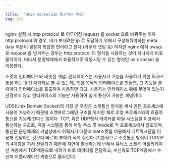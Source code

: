 ```yaml
---

title:  "Unix Socket으로 통신하는 이유"
tag: Etc
---
```

nginx 설정 시 http protocol 로 이루어진 request 를 socket 으로 바꿔주는 이유
http protocol 의 경우, 내가 보내려는 ip 로 도달하기 위해서 구성해줘야하는 meta data 부분이 굉장히 복잡한 편이라고 한다.(라우터 셋팅 등) 하지만 nginx 에서 uwsgi 로 request 를 넘겨주는 경우는 http protocol 의 형식을 사용하는 것이 지나치게 비효율적이다. 따라서 운영체제에서 효율적으로 작동시킬 수 있는 형식인 unix socket 을 이용한다.

소켓이 인터페이스와 비슷한 개념. 인터페이스는 사용자가 기능을 사용하기 위한 의사소통을 하는 통신 매개체로 볼 수 있는데, 특정 목적의 인터페이스를 만들면, 그 기능을 쓸때마다 인터페이스를 호출하여 사용하면 되고, 사용자는 인터페이스 뒤에 무엇이 있는지 신경쓰지 않고 인터페이스의 기능만 사용하여 쉽게 통신이 가능한 개념이다.

UDS(Unix Domain Socket)의 가장 큰 특징은 소켓통신 방식을 써서 만든 프로세스에 사용이 가능하기 때문에 소켓프로그래밍 구조를 유지한 채로 로컬 프로세스와의 효율적 통신을 가능케 한다는 점이다. TCP, 혹은 UDP형식 데이터를 파일 시스템을 이용해서 통신하는 구조로, 파일 시스템을 통해 파일 주소 및 inode로 각 프로세스에서 참조되며, 통신은 운영체제의 커널상에서 이뤄지기 때문에 inet소켓을 이용해서 네트워크단을 이용해 전달하는 것보다 빠르며 부하가 적게 걸린다.(기본적으로 소켓통신 방식이 TCP/IP의 4계층을 거쳐 전달되기 때문에 지연이 발생하는데 반해서 유닉스 소켓은 어플리케이션 계층에서 TCP계층으로 내려가 바로 데이터를 전달하고, 수신측도 TCP계층에서 수신해 어플리케이션 계층으로 올라간다)